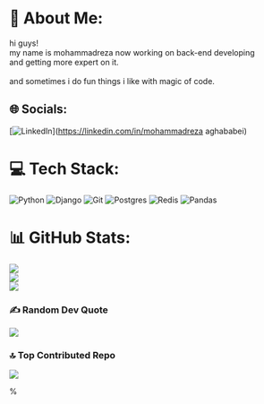 # 💫 About Me:
hi guys!<br>my name is mohammadreza now working on back-end developing<br>and getting more expert on it.<br><br>and sometimes i do fun things i like with magic of code.


## 🌐 Socials:
[![LinkedIn](https://img.shields.io/badge/LinkedIn-%230077B5.svg?logo=linkedin&logoColor=white)](https://linkedin.com/in/mohammadreza aghababei) 

# 💻 Tech Stack:
![Python](https://img.shields.io/badge/python-3670A0?style=for-the-badge&logo=python&logoColor=ffdd54) ![Django](https://img.shields.io/badge/django-%23092E20.svg?style=for-the-badge&logo=django&logoColor=white) ![Git](https://img.shields.io/badge/git-%23F05033.svg?style=for-the-badge&logo=git&logoColor=white) ![Postgres](https://img.shields.io/badge/postgres-%23316192.svg?style=for-the-badge&logo=postgresql&logoColor=white) ![Redis](https://img.shields.io/badge/redis-%23DD0031.svg?style=for-the-badge&logo=redis&logoColor=white) ![Pandas](https://img.shields.io/badge/pandas-%23150458.svg?style=for-the-badge&logo=pandas&logoColor=white)
# 📊 GitHub Stats:
![](https://github-readme-stats.vercel.app/api?username=mamarezak22&theme=cobalt&hide_border=true&include_all_commits=false&count_private=false)<br/>
![](https://nirzak-streak-stats.vercel.app/?user=mamarezak22&theme=cobalt&hide_border=true)<br/>
![](https://github-readme-stats.vercel.app/api/top-langs/?username=mamarezak22&theme=cobalt&hide_border=true&include_all_commits=false&count_private=false&layout=compact)

### ✍️ Random Dev Quote
![](https://quotes-github-readme.vercel.app/api?type=vetical&theme=tokyonight)

### 🔝 Top Contributed Repo
![](https://github-contributor-stats.vercel.app/api?username=mamarezak22&limit=5&theme=dark&combine_all_yearly_contributions=true)

<!-- Proudly created with GPRM ( https://gprm.itsvg.in ) -->%     
